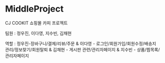 # MiddleProject

CJ COOKIT 쇼핑몰 카피 프로젝트 

팀원 : 정우진, 이다영, 지수빈, 김채현 

역할 : 정우진-장바구니/결제/리뷰/주문 & 이다영 - 로그인/회원가입/회원수정/배송지관리/정보찾기/회원탈퇴 & 김채현 - 게시판 관련/관리자페이지 & 지수빈 - 상품/찜목록/관리자페이지
